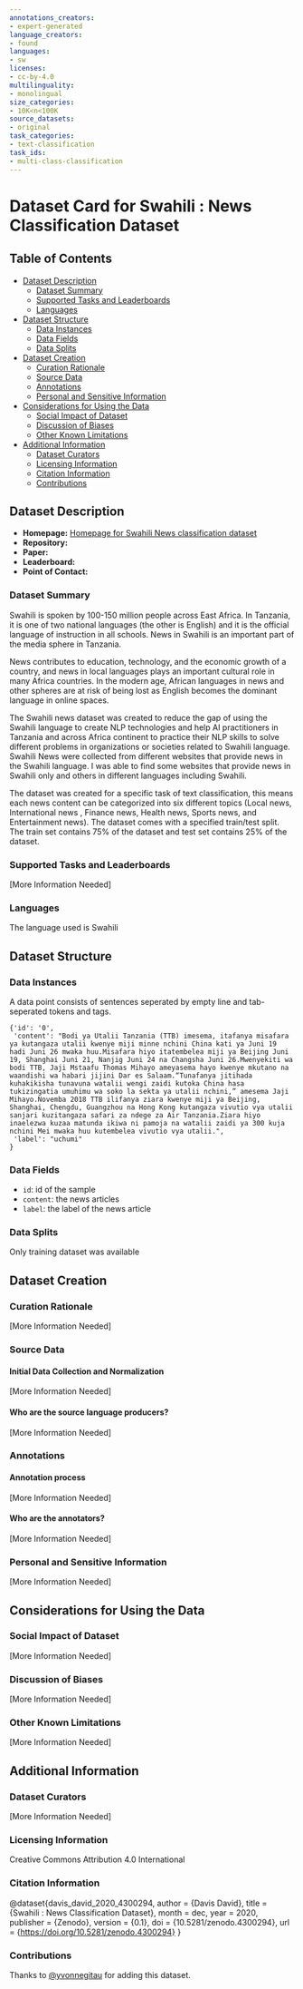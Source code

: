 ```yaml
---
annotations_creators:
- expert-generated
language_creators:
- found
languages:
- sw
licenses:
- cc-by-4.0
multilinguality:
- monolingual
size_categories:
- 10K<n<100K
source_datasets:
- original
task_categories:
- text-classification
task_ids:
- multi-class-classification
---
```


# Dataset Card for Swahili : News Classification Dataset

## Table of Contents
- [Dataset Description](#dataset-description)
  - [Dataset Summary](#dataset-summary)
  - [Supported Tasks and Leaderboards](#supported-tasks-and-leaderboards)
  - [Languages](#languages)
- [Dataset Structure](#dataset-structure)
  - [Data Instances](#data-instances)
  - [Data Fields](#data-fields)
  - [Data Splits](#data-splits)
- [Dataset Creation](#dataset-creation)
  - [Curation Rationale](#curation-rationale)
  - [Source Data](#source-data)
  - [Annotations](#annotations)
  - [Personal and Sensitive Information](#personal-and-sensitive-information)
- [Considerations for Using the Data](#considerations-for-using-the-data)
  - [Social Impact of Dataset](#social-impact-of-dataset)
  - [Discussion of Biases](#discussion-of-biases)
  - [Other Known Limitations](#other-known-limitations)
- [Additional Information](#additional-information)
  - [Dataset Curators](#dataset-curators)
  - [Licensing Information](#licensing-information)
  - [Citation Information](#citation-information)
  - [Contributions](#contributions)

## Dataset Description

- **Homepage:** [Homepage for Swahili News classification dataset](https://zenodo.org/record/4300294#.X84BQdgzZPb)
- **Repository:**
- **Paper:**
- **Leaderboard:**
- **Point of Contact:**

### Dataset Summary

Swahili is spoken by 100-150 million people across East Africa. In Tanzania, it is one of two national languages (the other is English) and it is the official language of instruction in all schools. News in Swahili is an important part of the media sphere in Tanzania.

News contributes to education, technology, and the economic growth of a country, and news in local languages plays an important cultural role in many Africa countries. In the modern age, African languages in news and other spheres are at risk of being lost as English becomes the dominant language in online spaces.

 The Swahili news dataset was created to reduce the gap of using the Swahili language to create NLP technologies and help AI practitioners in Tanzania and across Africa continent to practice their NLP skills to solve different problems in organizations or societies related to Swahili language. Swahili News were collected from different websites that provide news in the Swahili language. I was able to find some websites that provide news in Swahili only and others in different languages including Swahili.

The dataset was created for a specific task of text classification, this means each news content can be categorized into six different topics (Local news, International news , Finance news, Health news, Sports news, and Entertainment news). The dataset comes with a specified train/test split. The train set contains 75% of the dataset and test set contains 25% of the dataset.


### Supported Tasks and Leaderboards

[More Information Needed]

### Languages

The language used is Swahili

## Dataset Structure

### Data Instances

A data point consists of sentences seperated by empty line and tab-seperated tokens and tags. 
```
{'id': '0',
 'content': "Bodi ya Utalii Tanzania (TTB) imesema, itafanya misafara ya kutangaza utalii kwenye miji minne nchini China kati ya Juni 19 hadi Juni 26 mwaka huu.Misafara hiyo itatembelea miji ya Beijing Juni 19, Shanghai Juni 21, Nanjig Juni 24 na Changsha Juni 26.Mwenyekiti wa bodi TTB, Jaji Mstaafu Thomas Mihayo ameyasema hayo kwenye mkutano na waandishi wa habari jijini Dar es Salaam.“Tunafanya jitihada kuhakikisha tunavuna watalii wengi zaidi kutoka China hasa tukizingatia umuhimu wa soko la sekta ya utalii nchini,” amesema Jaji Mihayo.Novemba 2018 TTB ilifanya ziara kwenye miji ya Beijing, Shanghai, Chengdu, Guangzhou na Hong Kong kutangaza vivutio vya utalii sanjari kuzitangaza safari za ndege za Air Tanzania.Ziara hiyo inaelezwa kuzaa matunda ikiwa ni pamoja na watalii zaidi ya 300 kuja nchini Mei mwaka huu kutembelea vivutio vya utalii.",
 'label': "uchumi"
}
```

### Data Fields

- `id`: id of the sample
- `content`: the news articles
- `label`: the label of the news article

### Data Splits

Only training dataset was available

## Dataset Creation

### Curation Rationale

[More Information Needed]

### Source Data

#### Initial Data Collection and Normalization

[More Information Needed]

#### Who are the source language producers?

[More Information Needed]

### Annotations

#### Annotation process

[More Information Needed]

#### Who are the annotators?

[More Information Needed]

### Personal and Sensitive Information

[More Information Needed]

## Considerations for Using the Data

### Social Impact of Dataset

[More Information Needed]

### Discussion of Biases

[More Information Needed]

### Other Known Limitations

[More Information Needed]

## Additional Information

### Dataset Curators

[More Information Needed]

### Licensing Information

Creative Commons Attribution 4.0 International

### Citation Information

@dataset{davis_david_2020_4300294,
  author       = {Davis David},
  title        = {Swahili : News Classification Dataset},
  month        = dec,
  year         = 2020,
  publisher    = {Zenodo},
  version      = {0.1},
  doi          = {10.5281/zenodo.4300294},
  url          = {https://doi.org/10.5281/zenodo.4300294}
}

### Contributions

Thanks to [@yvonnegitau](https://github.com/yvonnegitau) for adding this dataset.